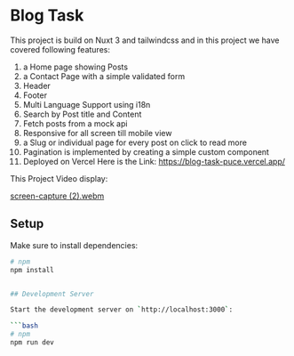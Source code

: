 # Blog Task

This project is build on Nuxt 3 and tailwindcss and in this project we have covered following features:
1. a Home page showing Posts
2. a Contact Page with a simple validated form
3. Header
4. Footer
5. Multi Language Support using i18n
6. Search by Post title and Content
7. Fetch posts from a mock api
8. Responsive for all screen till mobile view
9. a Slug or individual page for every post on click to read more
10. Pagination is implemented by creating a simple custom component
11. Deployed on Vercel Here is the Link: https://blog-task-puce.vercel.app/

This Project Video display:

[screen-capture (2).webm](https://github.com/user-attachments/assets/35aca764-1fb0-4c09-8111-aa1824cc92db)



## Setup

Make sure to install dependencies:

```bash
# npm
npm install


## Development Server

Start the development server on `http://localhost:3000`:

```bash
# npm
npm run dev

```

